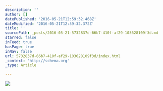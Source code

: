 ```yaml
---
description: ''
author: []
datePublished: '2016-05-21T12:59:32.468Z'
dateModified: '2016-05-21T12:59:32.372Z'
title: ''
sourcePath: _posts/2016-05-21-5732837d-66b7-410f-af29-103628109f3d.md
starred: false
inFeed: true
hasPage: true
inNav: false
url: 5732837d-66b7-410f-af29-103628109f3d/index.html
_context: 'http://schema.org'
_type: Article

---
```

![](https://the-grid-user-content.s3-us-west-2.amazonaws.com/f95bf437-4073-408f-8be4-6025584c81bc.jpg)